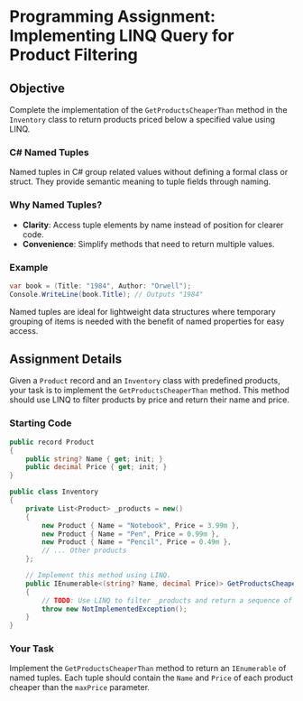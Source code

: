 # Programming Assignment: Implementing LINQ Query for Product Filtering

## Objective
Complete the implementation of the `GetProductsCheaperThan` method in the `Inventory` class to return products priced below a specified value using LINQ.

### C# Named Tuples

Named tuples in C# group related values without defining a formal class or struct. They provide semantic meaning to tuple fields through naming.

### Why Named Tuples?
- **Clarity**: Access tuple elements by name instead of position for clearer code.
- **Convenience**: Simplify methods that need to return multiple values.

### Example
```csharp
var book = (Title: "1984", Author: "Orwell");
Console.WriteLine(book.Title); // Outputs "1984"
```

Named tuples are ideal for lightweight data structures where temporary grouping of items is needed with the benefit of named properties for easy access.

## Assignment Details
Given a `Product` record and an `Inventory` class with predefined products, your task is to implement the `GetProductsCheaperThan` method. This method should use LINQ to filter products by price and return their name and price.

### Starting Code
```csharp
public record Product
{
    public string? Name { get; init; }
    public decimal Price { get; init; }
}

public class Inventory
{
    private List<Product> _products = new()
    {
        new Product { Name = "Notebook", Price = 3.99m },
        new Product { Name = "Pen", Price = 0.99m },
        new Product { Name = "Pencil", Price = 0.49m },
        // ... Other products
    };

    // Implement this method using LINQ.
    public IEnumerable<(string? Name, decimal Price)> GetProductsCheaperThan(decimal maxPrice)
    {
        // TODO: Use LINQ to filter _products and return a sequence of named tuples (Name, Price).
        throw new NotImplementedException();
    }
}
```

### Your Task
Implement the `GetProductsCheaperThan` method to return an `IEnumerable` of named tuples. Each tuple should contain the `Name` and `Price` of each product cheaper than the `maxPrice` parameter.